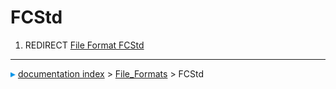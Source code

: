 # FCStd
1.  REDIRECT [File Format FCStd](File_Format_FCStd.md)



---
![](images/Right_arrow.png) [documentation index](../README.md) > [File_Formats](Category_File_Formats.md) > FCStd
